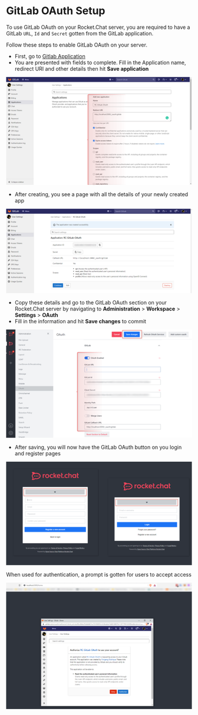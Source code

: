 # GitLab OAuth Setup

To use GitLab OAuth on your Rocket.Chat server, you are required to have a GitLab `URL`, `Id` and `Secret` gotten from the GitLab application.

Follow these steps to enable GitLab OAuth on your server.

* First, go to [Gitlab Application](https://gitlab.com/-/profile/applications)
* You are presented with fields to complete. Fill in the Application name, redirect URI and other details then hit **Save application**

![](<../../../../../.gitbook/assets/image (661) (1) (1).png>)

* After creating, you see a page with all the details of your newly created app

![](<../../../../../.gitbook/assets/image (681) (1) (1) (1).png>)

* Copy these details and go to the GitLab OAuth section on your Rocket.Chat server by navigating to **Administration** > **Workspace** > **Settings** > **OAuth**
* Fill in the information and hit **Save changes** to commit

![](<../../../../../.gitbook/assets/image (670) (1) (1) (1).png>)

* After saving, you will now have the GitLab OAuth button on you login and register pages

![](<../../../../../.gitbook/assets/image (641) (1) (1) (1).png>)

When used for authentication, a prompt is gotten for users to accept access

![](<../../../../../.gitbook/assets/image (686) (1) (1) (1).png>)
